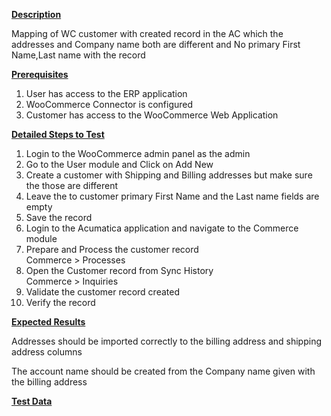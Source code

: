 
<p><u><strong>Description</strong></u></p>
<p>Mapping of WC customer with created record in the AC which the addresses and Company name both are different and No primary First Name,Last name with the record</p>
<p><u><strong>Prerequisites</strong></u></p>
<ol>
<li>User has access to the ERP application</li>
<li>WooCommerce Connector is configured</li>
<li>Customer has access to the WooCommerce Web Application</li></ol>
<p><u><strong>Detailed Steps to Test</strong></u></p>
<ol>
<li>Login to the WooCommerce admin panel as the admin</li>
<li>Go to the User module and Click on Add New&nbsp;</li>
<li>Create a customer with Shipping and Billing addresses but make sure the those are different</li>
<li>Leave the to customer primary First Name and the Last name fields are empty</li>
<li>Save the record</li>
<li>Login to the Acumatica application and navigate to the Commerce module</li>
<li>Prepare and Process the customer record<br />Commerce &gt; Processes</li>
<li>Open the Customer record from Sync History<br />Commerce &gt; Inquiries</li>
<li>Validate the customer record created</li>
<li>Verify the record</li></ol>
<p><u><strong>Expected Results</strong></u></p>
<p>Addresses should be imported correctly to the billing address and shipping address columns</p>
<p>The account name should be created from the Company name given with the billing address</p>
<p><u><strong>Test Data</strong></u></p>
<p><u><strong><br /></strong></u></p>
